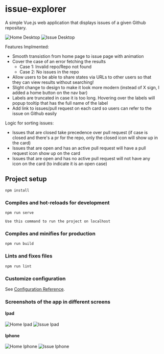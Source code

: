 # issue-explorer

A simple Vue.js web application that displays issues of a given Github repositary. 

![Home Desktop](/demo_pic/home_desktop.PNG)
![Issue Desktop](/demo_pic/issue_page_desktop.PNG)

Features Implmented:
- Smooth transistion from home page to issue page with animation
- Cover the case of an error fetching the results
  - Case 1: Invalid repo/Repo not found
  - Case 2: No issues in the repo
- Allow users to be able to share states via URLs to other users so that they can view results without searching!
- Slight change to design to make it look more modern (instead of X sign, I added a home button on the nav bar)
- Labels are truncated in case it is too long. Hovering over the labels will popup tooltip that has the full name of the label
- Add link to issues/pull request on each card so users can refer to the issue on Github easily

Logic for sorting issues:
- Issues that are closed take precedence over pull request (if case is closed and there's a pr for the repo, only the closed icon will show up in the card)
- Issues that are open and has an active pull request will have a pull request icon show up on the card
- Issues that are open and has no active pull request will not have any icon on the card (to indicate it is an open case)

## Project setup
```
npm install
```

### Compiles and hot-reloads for development
```
npm run serve

Use this command to run the project on localhost
```

### Compiles and minifies for production
```
npm run build
```

### Lints and fixes files
```
npm run lint
```

### Customize configuration
See [Configuration Reference](https://cli.vuejs.org/config/).

### Screenshots of the app in different screens

#### Ipad
![Home Ipad](/demo_pic/home_ipadPro.PNG)
![Issue Ipad](/demo_pic/issue_page_ipadPro.PNG)

#### Iphone
![Home Iphone](/demo_pic/home_iphone.PNG)
![Issue Iphone](/demo_pic/issue_page_iphone.PNG)




